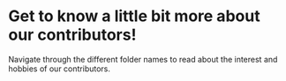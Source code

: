 # Get to know a little bit more about our contributors!

Navigate through the different folder names to read about the interest and hobbies of our contributors.
